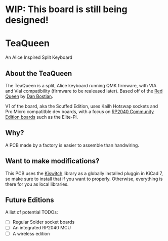 # WIP: This board is still being designed!

# TeaQueen
An Alice Inspired Split Keyboard

## About the TeaQueen

The TeaQueen is a split, Alice keyboard running QMK firmware, with VIA and Vial compatibility (firmware to be realeased later). Based off of the [Red Queen](https://github.com/dbostian/redqueen) by [Dan Bostian](https://github.com/dbostian). 

V1 of the board, aka the Scuffed Edition, uses Kailh Hotswap sockets and Pro Micro compatitble dev boards, with a focus on [RP2040 Community Edition boards](https://docs.qmk.fm/#/platformdev_rp2040?id=rp2040_ce) such as the Elite-Pi.

## Why?

A PCB made by a factory is easier to assemble than handwiring.

## Want to make modifications?
This PCB uses the [Kiswitch](https://github.com/kiswitch/kiswitch) library as a globally installed pluggin in KiCad 7, so make sure to install that if you want to properly. Otherwise, everything is there for you as local libraries.

## Future Editions
A list of potential TODOs:

- [ ] Regular Solder socket boards
- [ ] An integrated RP2040 MCU
- [ ] A wireless edition
